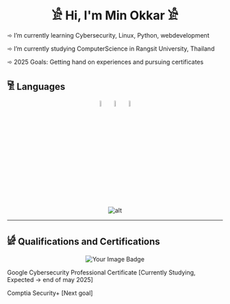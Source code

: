 <h1 align="center">𓀀 Hi, I'm Min Okkar 𓀀</h1>
 <p>➾ I’m currently learning Cybersecurity, Linux, Python, webdevelopment</p>
 <p>➾ I’m currently studying ComputerScience in Rangsit University, Thailand</p>
  <p>➾ 2025 Goals: Getting hand on experiences and pursuing certificates </p>

 <h2>𓀅 Languages</h2>
 <p align="center">
   <img  width="6%" src="https://cdn.jsdelivr.net/gh/devicons/devicon@latest/icons/python/python-original.svg" />
   <img  width="6%" src="https://cdn.jsdelivr.net/gh/devicons/devicon@latest/icons/javascript/javascript-plain.svg" />
   <img  width="6%" src="https://cdn.jsdelivr.net/gh/devicons/devicon@latest/icons/bash/bash-original.svg" />
 </p>
<p align="center">
   <i class="devicon-python-plain"></i>
    <img src="https://github-readme-stats.vercel.app/api/top-langs/?username=MinOkkar&theme=dark&hide_langs_below=1" alt="alt">
</p>
<hr>
<h2>𓀎 Qualifications and Certifications </h2>
<p align="center">
    <img src="https://tryhackme-badges.s3.amazonaws.com/Okami101.png" alt="Your Image Badge" />
    <p>Google Cybersecurity Professional Certificate [Currently Studying, Expected -> end of may 2025]</p>
    <p>Comptia Security+ [Next goal]</p>
</p>

